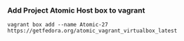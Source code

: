 ### Add Project Atomic Host box to vagrant

```
vagrant box add --name Atomic-27 https://getfedora.org/atomic_vagrant_virtualbox_latest
```
